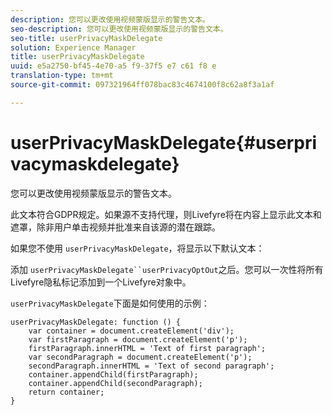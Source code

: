 ```yaml
---
description: 您可以更改使用视频蒙版显示的警告文本。
seo-description: 您可以更改使用视频蒙版显示的警告文本。
seo-title: userPrivacyMaskDelegate
solution: Experience Manager
title: userPrivacyMaskDelegate
uuid: e5a2750-bf45-4e70-a5 f9-37f5 e7 c61 f8 e
translation-type: tm+mt
source-git-commit: 097321964ff078bac83c4674100f8c62a8f3a1af

---
```



# userPrivacyMaskDelegate{#userprivacymaskdelegate}

您可以更改使用视频蒙版显示的警告文本。

此文本符合GDPR规定。如果源不支持代理，则Livefyre将在内容上显示此文本和遮罩，除非用户单击视频并批准来自该源的潜在跟踪。

如果您不使用 `userPrivacyMaskDelegate`，将显示以下默认文本：

添加 `userPrivacyMaskDelegate``userPrivacyOptOut`之后。您可以一次性将所有Livefyre隐私标记添加到一个Livefyre对象中。

`userPrivacyMaskDelegate`下面是如何使用的示例：

```
userPrivacyMaskDelegate: function () { 
    var container = document.createElement('div'); 
    var firstParagraph = document.createElement('p'); 
    firstParagraph.innerHTML = 'Text of first paragraph'; 
    var secondParagraph = document.createElement('p'); 
    secondParagraph.innerHTML = 'Text of second paragraph'; 
    container.appendChild(firstParagraph); 
    container.appendChild(secondParagraph); 
    return container; 
}
```
